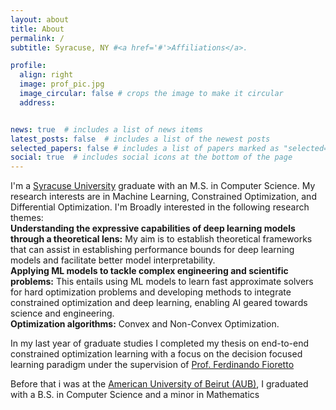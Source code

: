 ```yaml
---
layout: about
title: About
permalink: /
subtitle: Syracuse, NY #<a href='#'>Affiliations</a>. 

profile:
  align: right
  image: prof_pic.jpg
  image_circular: false # crops the image to make it circular
  address: 


news: true  # includes a list of news items
latest_posts: false  # includes a list of the newest posts
selected_papers: false # includes a list of papers marked as "selected={true}"
social: true  # includes social icons at the bottom of the page
---
```



I'm a <a href="https://www.syracuse.edu/">Syracuse University</a> graduate with an M.S. in Computer Science. My research interests are in Machine Learning, Constrained Optimization, and Differential Optimization. I'm Broadly interested in the following research themes: <br> 
<strong>Understanding the expressive capabilities of deep learning models through a theoretical lens:</strong> My aim is to establish theoretical frameworks that can assist in establishing performance bounds for deep learning models and facilitate better model interpretability.<br> 
<strong>Applying ML models to tackle complex engineering and scientific problems:</strong> This entails using ML models to learn fast approximate solvers for hard optimization problems and developing methods to integrate constrained optimization and deep learning, enabling AI geared towards science and engineering.<br>
<strong>Optimization algorithms:</strong> Convex and Non-Convex Optimization.





In my last year of graduate studies I completed my thesis on end-to-end constrained optimization learning with a focus on the decision focused learning paradigm under the supervision of <a href="https://nandofioretto.github.io/">Prof. Ferdinando Fioretto</a> 

Before that i was at the <a href="https://www.aub.edu.lb/">American University of Beirut (AUB)</a>, I graduated with a B.S. in Computer Science and a minor in Mathematics 
